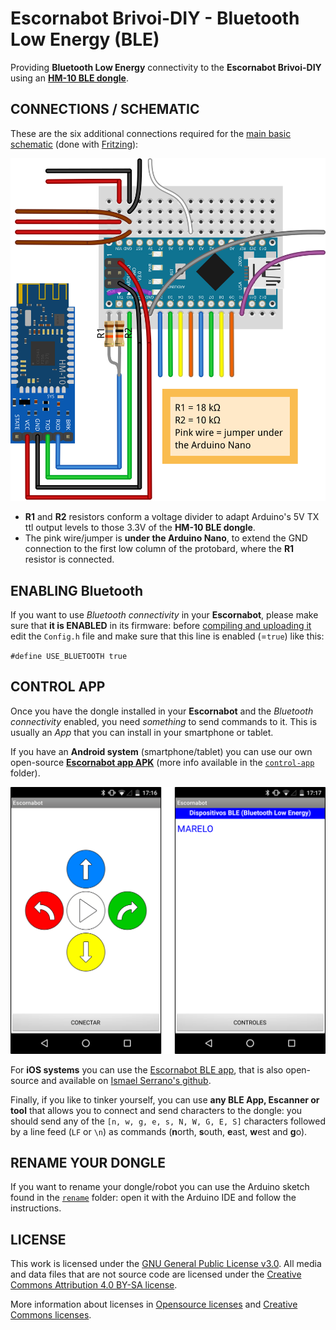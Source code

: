 # Escornabot Brivoi-DIY - Bluetooth Low Energy (BLE)
Providing **Bluetooth Low Energy** connectivity to the **Escornabot Brivoi-DIY** using an [**HM-10 BLE dongle**](https://www.aliexpress.com/wholesale?SearchText=HM-10+arduino).

## CONNECTIONS / SCHEMATIC
These are the six additional connections required for the [main basic schematic](../connections/) (done with [Fritzing](https://fritzing.org)):

![schematic](bluetooth_bb.svg)

* **R1** and **R2** resistors conform a voltage divider to adapt Arduino's 5V TX ttl output levels to those 3.3V of the **HM-10 BLE dongle**.
* The pink wire/jumper is **under the Arduino Nano**, to extend the GND connection to the first low column of the protobard, where the **R1** resistor is connected.

## ENABLING Bluetooth
If you want to use *Bluetooth connectivity* in your **Escornabot**, please make sure that **it is ENABLED** in its firmware: before [compiling and uploading it](https://www.roboteach.es/escornabot-firmware/) edit the `Config.h` file and make sure that this line is enabled (=`true`) like this:

`#define USE_BLUETOOTH true`

## CONTROL APP
Once you have the dongle installed in your **Escornabot** and the *Bluetooth connectivity* enabled, you need *something* to send commands to it. This is usually an *App* that you can install in your smartphone or tablet.

If you have an **Android system** (smartphone/tablet) you can use our own open-source [**Escornabot app APK**](control-app/Escornabot.apk) (more info available in the [`control-app`](control-app/) folder).

![Android Mobile App](control-app/mobile.png)

For **iOS systems** you can use the [Escornabot BLE app](https://apps.apple.com/es/app/escornabot-ble/id1444892609), that is also open-source and available on [Ismael Serrano's github](https://github.com/ismaserrano/EscornaBotMobile).

Finally, if you like to tinker yourself, you can use **any BLE App, Escanner or tool** that allows you to connect and send characters to the dongle: you should send any of the `[n, w, g, e, s, N, W, G, E, S]` characters followed by a line feed (`LF` or `\n`) as commands (**n**orth, **s**outh, **e**ast, **w**est and **g**o).

## RENAME YOUR DONGLE
If you want to rename your dongle/robot you can use the Arduino sketch found in the [`rename`](rename/) folder: open it with the Arduino IDE and follow the instructions.


## LICENSE

This work is licensed under the [GNU General Public License v3.0](../LICENSE-GPLV30). All media and data files that are not source code are licensed under the [Creative Commons Attribution 4.0 BY-SA license](../LICENSE-CCBYSA40).

More information about licenses in [Opensource licenses](https://opensource.org/licenses/) and [Creative Commons licenses](https://creativecommons.org/licenses/).
